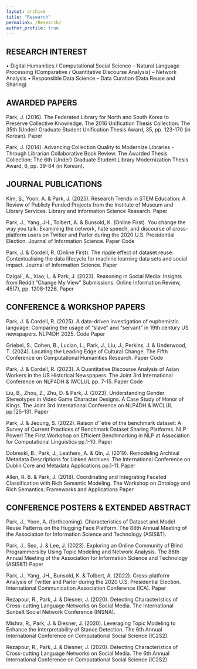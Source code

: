 ```yaml
---
layout: archive
title: "Research"
permalink: /Research/
author_profile: true
---
```


## RESEARCH INTEREST
• Digital Humanities / Computational Social Science
– Natural Language Processing (Comparative / Quantitative Discourse Analysis)
– Network Analysis
• Responsible Data Science
– Data Curation (Data Reuse and Sharing)

## AWARDED PAPERS
Park, J. (2016). The Federated Library for North and South Korea to Preserve Collective Knowledge. The 2016 Unification
Thesis Collection: The 35th (Under) Graduate Student Unification Thesis Award, 35, pp. 123-170 (in Korean). Paper

Park, J. (2014). Advancing Collection Quality to Modernize Libraries - Through Librarian Collaborative Book Review.
The Awarded Thesis Collection: The 6th (Under) Graduate Student Library Modernization Thesis Award, 6, pp. 39-64 (in
Korean).

## JOURNAL PUBLICATIONS

Kim, S., Yoon, A. & Park, J. (2025). Research Trends in STEM Education: A Review of Publicly Funded Projects from
the Institute of Museum and Library Services. Library and Information Science Research. Paper

Park, J., Yang, JH., Tolbert, A. & Bunsold, K. (Online First). You change the way you talk: Examining the network, hate
speech, and discourse of cross-platform users on Twitter and Parler during the 2020 U.S. Presidential Election. Journal of
Information Science. Paper Code

Park, J. & Cordell, R. (Online First). The ripple effect of dataset reuse: Contextualising the data lifecycle for machine
learning data sets and social impact. Journal of Information Science. Paper

Dalgali, A., Xiao, L. & Park, J. (2023). Reasoning in Social Media: Insights from Reddit ”Change My View” Submissions.
Online Information Review, 45(7), pp. 1208-1226. Paper

## CONFERENCE & WORKSHOP PAPERS

Park, J. & Cordell, R. (2025). A data-driven investigation of euphemistic language: Comparing the usage of “slave” and
“servant” in 19th century US newspapers. NLP4DH 2025. Code Paper

Griebel, S., Cohen, B., Lucian, L., Park, J., Liu, J., Perkins, J. & Underwood, T. (2024). Locating the Leading Edge of
Cultural Change. The Fifth Conference on Computational Humanities Research. Paper Code

Park, J. & Cordell, R. (2023). A Quantitative Discourse Analysis of Asian Workers in the US Historical Newspapers. The
Joint 3rd International Conference on NLP4DH & IWCLUL pp. 7-15. Paper Code

Liu, B., Zhou, Z., Zhu, D. & Park, J. (2023). Understanding Gender Stereotypes in Video Game Character Designs. A
Case Study of Honor of Kings. The Joint 3rd International Conference on NLP4DH & IWCLUL pp.125-131. Paper

Park, J. & Jeoung, S. (2022). Raison d’ˆetre of the benchmark dataset: A Survey of Current Practices of Benchmark Dataset
Sharing Platforms. NLP Power! The First Workshop on Efficient Benchmarking in NLP at Association for Computational
Linguistics pp.1-10. Paper

Dobreski, B., Park, J., Leathers, A. & Qin, J. (2019). Remodeling Archival Metadata Descriptions for Linked Archives.
The International Conference on Dublin Core and Metadata Applications pp.1-11. Paper

Allen, R. B. & Park, J. (2018). Coordinating and Integrating Faceted Classification with Rich Semantic Modeling. The
Workshop on Ontology and Rich Semantics: Frameworks and Applications Paper

## CONFERENCE POSTERS & EXTENDED ABSTRACT

Park, J., Yoon, A. (forthcoming). Characteristics of Dataset and Model Reuse Patterns on the Hugging Face Platform. The
88th Annual Meeting of the Association for Information Science and Technology (ASIS&T).

Park, J., Seo, J. & Lee, J. (2023). Exploring an Online Community of Blind Programmers by Using Topic Modeling and
Network Analysis. The 86th Annual Meeting of the Association for Information Science and Technology (ASIS&T) Paper

Park, J., Yang, JH., Bunsold, K. & Tolbert, A. (2022). Cross-platform Analysis of Twitter and Parler during the 2020 U.S.
Presidential Election. International Communication Association Conference (ICA). Paper

Rezapour, R., Park, J. & Diesner, J. (2020). Detecting Characteristics of Cross-cutting Language Networks on Social Media.
The International Sunbelt Social Network Conference (INSNA).

Mishra, R., Park, J. & Diesner, J. (2020). Leveraging Topic Modeling to Enhance the Interpretability of Stance Detection.
The 6th Annual International Conference on Computational Social Science (IC2S2).

Rezapour, R., Park, J. & Diesner, J. (2020). Detecting Characteristics of Cross-cutting Language Networks on Social Media.
The 6th Annual International Conference on Computational Social Science (IC2S2).
